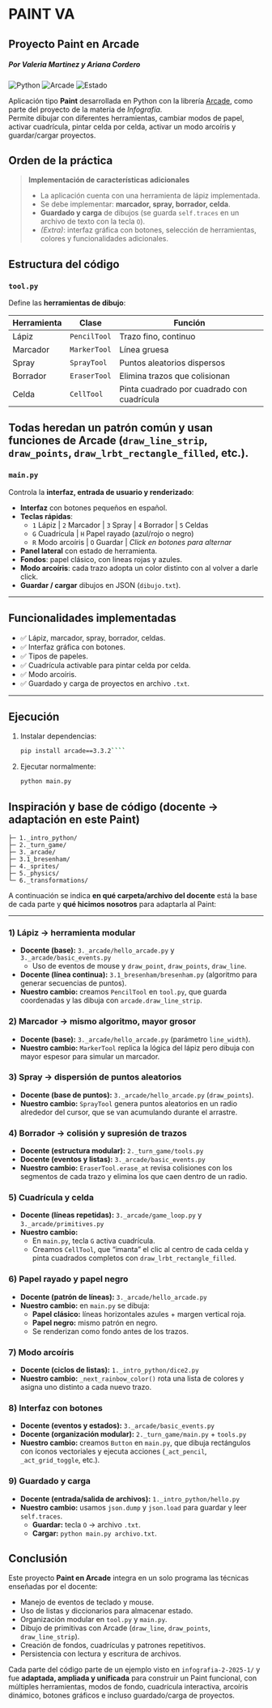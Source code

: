 # PAINT VA
## Proyecto Paint en Arcade 
##### Por Valeria Martinez y Ariana Cordero 

![Python](https://img.shields.io/badge/python-3.10+-blue?logo=python)
![Arcade](https://img.shields.io/badge/arcade-3.3.2-orange?logo=arcade)
![Estado](https://img.shields.io/badge/estado-completo-success)

Aplicación tipo **Paint** desarrollada en Python con la librería [Arcade](https://api.arcade.academy/), como parte del proyecto de la materia de *Infografía*.  
Permite dibujar con diferentes herramientas, cambiar modos de papel, activar cuadrícula, pintar celda por celda, activar un modo arcoíris y guardar/cargar proyectos.

##  Orden de la práctica
> **Implementación de características adicionales**  
>
> - La aplicación cuenta con una herramienta de lápiz implementada.  
> - Se debe implementar: **marcador, spray, borrador, celda**.  
> - **Guardado y carga** de dibujos (se guarda `self.traces` en un archivo de texto con la tecla `O`).  
> - *(Extra)*: interfaz gráfica con botones, selección de herramientas, colores y funcionalidades adicionales.
##  Estructura del código
### `tool.py`
Define las **herramientas de dibujo**: 

| Herramienta | Clase        | Función                                   |
|-------------|-------------|-------------------------------------------|
| Lápiz       | `PencilTool` | Trazo fino, continuo                      |
| Marcador    | `MarkerTool` | Línea gruesa                              |
| Spray       | `SprayTool`  | Puntos aleatorios dispersos               |
| Borrador    | `EraserTool` | Elimina trazos que colisionan             |
| Celda       | `CellTool`   | Pinta cuadrado por cuadrado con cuadrícula |

Todas heredan un patrón común y usan funciones de Arcade (`draw_line_strip`, `draw_points`, `draw_lrbt_rectangle_filled`, etc.).
---
### `main.py`
Controla la **interfaz, entrada de usuario y renderizado**:
- **Interfaz** con botones pequeños en español.  
- **Teclas rápidas**:  
  - `1` Lápiz | `2` Marcador | `3` Spray | `4` Borrador | `5` Celdas  
  - `G` Cuadrícula | `H` Papel rayado (azul/rojo o negro)  
  - `R` Modo arcoíris | `O` Guardar | *Click en botones para alternar*  
- **Panel lateral** con estado de herramienta.  
- **Fondos**: papel clásico, con lineas rojas y azules.
- **Modo arcoíris**: cada trazo adopta un color distinto con al volver a darle click.  
- **Guardar / cargar** dibujos en JSON (`dibujo.txt`).  
---
##  Funcionalidades implementadas

- ✅ Lápiz, marcador, spray, borrador, celdas.  
- ✅ Interfaz gráfica con botones.  
- ✅ Tipos de papeles.  
- ✅ Cuadrícula activable para pintar celda por celda.  
- ✅ Modo arcoíris.  
- ✅ Guardado y carga de proyectos en archivo `.txt`.  
---
## Ejecución
1. Instalar dependencias:  
   ```bash
   pip install arcade==3.3.2````
2. Ejecutar normalmente:
   ```bash
   python main.py
   ```
## Inspiración y base de código (docente → adaptación en este Paint)

```infografia-2-2025-1/
├─ 1._intro_python/
├─ 2._turn_game/
├─ 3._arcade/
├─ 3.1_bresenham/
├─ 4._sprites/
├─ 5._physics/
└─ 6._transformations/
```

A continuación se indica **en qué carpeta/archivo del docente** está la base de cada parte y **qué hicimos nosotros** para adaptarla al Paint:

---

### 1) Lápiz → herramienta modular
- **Docente (base):** `3._arcade/hello_arcade.py` y `3._arcade/basic_events.py`  
  - Uso de eventos de mouse y `draw_point`, `draw_points`, `draw_line`.  
- **Docente (línea continua):** `3.1_bresenham/bresenham.py` (algoritmo para generar secuencias de puntos).  
- **Nuestro cambio:** creamos `PencilTool` en `tool.py`, que guarda coordenadas y las dibuja con `arcade.draw_line_strip`.


### 2) Marcador → mismo algoritmo, mayor grosor
- **Docente (base):** `3._arcade/hello_arcade.py` (parámetro `line_width`).  
- **Nuestro cambio:** `MarkerTool` replica la lógica del lápiz pero dibuja con mayor espesor para simular un marcador.



### 3) Spray → dispersión de puntos aleatorios
- **Docente (base de puntos):** `3._arcade/hello_arcade.py` (`draw_points`).  
- **Nuestro cambio:** `SprayTool` genera puntos aleatorios en un radio alrededor del cursor, que se van acumulando durante el arrastre.



### 4) Borrador → colisión y supresión de trazos
- **Docente (estructura modular):** `2._turn_game/tools.py`  
- **Docente (eventos y listas):** `3._arcade/basic_events.py`  
- **Nuestro cambio:** `EraserTool.erase_at` revisa colisiones con los segmentos de cada trazo y elimina los que caen dentro de un radio.



### 5) Cuadrícula y celda
- **Docente (líneas repetidas):** `3._arcade/game_loop.py` y `3._arcade/primitives.py`  
- **Nuestro cambio:**  
  - En `main.py`, tecla `G` activa cuadrícula.  
  - Creamos `CellTool`, que “imanta” el clic al centro de cada celda y pinta cuadrados completos con `draw_lrbt_rectangle_filled`.



### 6) Papel rayado y papel negro
- **Docente (patrón de líneas):** `3._arcade/hello_arcade.py`  
- **Nuestro cambio:** en `main.py` se dibuja:  
  - **Papel clásico:** líneas horizontales azules + margen vertical roja.  
  - **Papel negro:** mismo patrón en negro.  
  - Se renderizan como fondo antes de los trazos.



### 7) Modo arcoíris
- **Docente (ciclos de listas):** `1._intro_python/dice2.py`  
- **Nuestro cambio:** `_next_rainbow_color()` rota una lista de colores y asigna uno distinto a cada nuevo trazo.



### 8) Interfaz con botones
- **Docente (eventos y estados):** `3._arcade/basic_events.py`  
- **Docente (organización modular):** `2._turn_game/main.py` + `tools.py`  
- **Nuestro cambio:** creamos `Button` en `main.py`, que dibuja rectángulos con íconos vectoriales y ejecuta acciones (`_act_pencil`, `_act_grid_toggle`, etc.).



### 9) Guardado y carga
- **Docente (entrada/salida de archivos):** `1._intro_python/hello.py`  
- **Nuestro cambio:** usamos `json.dump` y `json.load` para guardar y leer `self.traces`.  
  - **Guardar:** tecla `O` → archivo `.txt`.  
  - **Cargar:** `python main.py archivo.txt`.



## Conclusión

Este proyecto **Paint en Arcade** integra en un solo programa las técnicas enseñadas por el docente:  
- Manejo de eventos de teclado y mouse.  
- Uso de listas y diccionarios para almacenar estado.  
- Organización modular en `tool.py` y `main.py`.  
- Dibujo de primitivas con Arcade (`draw_line`, `draw_points`, `draw_line_strip`).  
- Creación de fondos, cuadrículas y patrones repetitivos.  
- Persistencia con lectura y escritura de archivos.  

Cada parte del código parte de un ejemplo visto en `infografia-2-2025-1/` y fue **adaptada, ampliada y unificada** para construir un Paint funcional, con múltiples herramientas, modos de fondo, cuadrícula interactiva, arcoíris dinámico, botones gráficos e incluso guardado/carga de proyectos.

